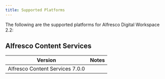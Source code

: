 ```yaml
---
title: Supported Platforms
---
```

The following are the supported platforms for Alfresco Digital Workspace 2.2:

## Alfresco Content Services

| Version | Notes |
| ------- | ----- |
| Alfresco Content Services 7.0.0 | |
